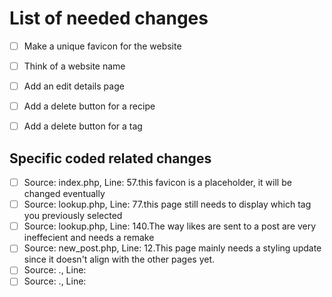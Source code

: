 # List of needed changes
- [ ] Make a unique favicon for the website
- [ ] Think of a website name
- [ ] Add an edit details page
- [ ] Add a delete button for a recipe
- [ ] Add a delete button for a tag


## Specific coded related changes
- [ ] Source: index.php,  Line: 57.this favicon is a placeholder, it will be changed eventually
- [ ] Source: lookup.php,  Line: 77.this page still needs to display which tag you previously selected
- [ ] Source: lookup.php,  Line: 140.The way likes are sent to a post are very ineffecient and needs a remake
- [ ] Source: new_post.php,  Line: 12.This page mainly needs a styling update since it doesn't align with the other pages yet.
- [ ] Source: .,  Line: 
- [ ] Source: .,  Line: 
